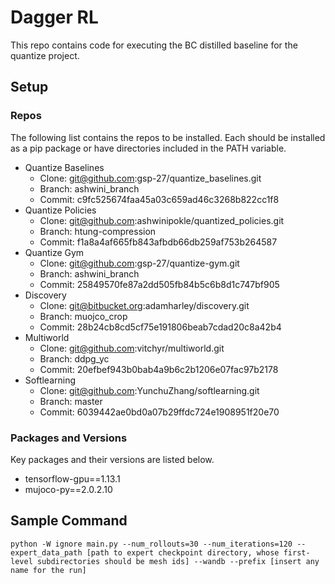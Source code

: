 # Dagger RL

This repo contains code for executing the BC distilled baseline for the quantize project.

## Setup

### Repos

The following list contains the repos to be installed. Each should be installed as a pip package or have directories included in the PATH variable.

* Quantize Baselines
    - Clone: git@github.com:gsp-27/quantize_baselines.git
    - Branch: ashwini_branch
    - Commit: c9fc525674faa45a03c659ad46c3268b822cc1f8
* Quantize Policies
    - Clone: git@github.com:ashwinipokle/quantized_policies.git
    - Branch: htung-compression
    - Commit: f1a8a4af665fb843afbdb66db259af753b264587
* Quantize Gym
    - Clone: git@github.com:gsp-27/quantize-gym.git
    - Branch: ashwini_branch
    - Commit: 25849570fe87a2dd505fb84b5c6b8d1c747bf905
* Discovery
    - Clone: git@bitbucket.org:adamharley/discovery.git
    - Branch: muojco_crop
    - Commit: 28b24cb8cd5cf75e191806beab7cdad20c8a42b4
* Multiworld
    - Clone: git@github.com:vitchyr/multiworld.git
    - Branch: ddpg_yc
    - Commit: 20efbef943b0bab4a9b6c2b1206e07fac97b2178
* Softlearning
    - Clone: git@github.com:YunchuZhang/softlearning.git
    - Branch: master
    - Commit: 6039442ae0bd0a07b29ffdc724e1908951f20e70

### Packages and Versions

Key packages and their versions are listed below.

* tensorflow-gpu==1.13.1
* mujoco-py==2.0.2.10

## Sample Command

```
python -W ignore main.py --num_rollouts=30 --num_iterations=120 --expert_data_path [path to expert checkpoint directory, whose first-level subdirectories should be mesh ids] --wandb --prefix [insert any name for the run]
```
